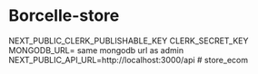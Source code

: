 # Borcelle-store

NEXT_PUBLIC_CLERK_PUBLISHABLE_KEY
CLERK_SECRET_KEY
MONGODB_URL= same mongodb url as admin
NEXT_PUBLIC_API_URL=http://localhost:3000/api
#   s t o r e _ e c o m  
 